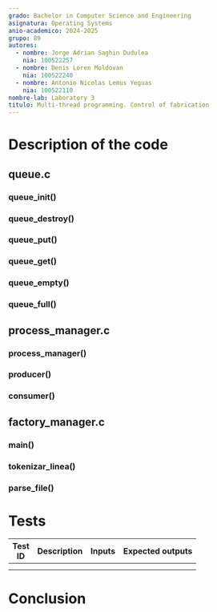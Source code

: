 ```yaml
---
grado: Bachelor in Computer Science and Engineering
asignatura: Operating Systems
anio-academico: 2024-2025
grupo: 89
autores:
  - nombre: Jorge Adrian Saghin Dudulea
    nia: 100522257
  - nombre: Denis Loren Moldovan
    nia: 100522240
  - nombre: Antonio Nicolas Lemus Yeguas
    nia: 100522110
nombre-lab: Laboratory 3
titulo: Multi-thread programming. Control of fabrication
---
```

# Description of the code

## queue.c
### queue_init()
### queue_destroy()
### queue_put()
### queue_get()
### queue_empty()
### queue_full()



## process_manager.c
### process_manager()
### producer()
### consumer()



## factory_manager.c
### main()
### tokenizar_linea()
### parse_file()


# Tests

| Test<br/>ID | Description | Inputs | Expected outputs |
|-------------|-------------|--------|------------------|
|             |             |        |                  |
|             |             |        |                  |

# Conclusion